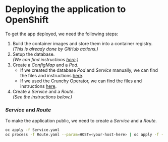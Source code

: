 # Deploying the application to OpenShift

To get the app deployed, we need the following steps:

1. Build the container images and store them into a container registry.\
   _(This is already done by GitHub actions.)_
2. Setup the database.\
   _(We can find instructions [here](../db/README.md).)_
3. Create a _ConfigMap_ and a _Pod_.
   - If we created the database _Pod_ and _Service_ manually, we can find the files and instructions [here](1-pod-service).
   - If we used the Crunchy Operator, we can find the files and instructions [here](2-crunchy-operator).
4. Create a _Service_ and a _Route_.\
   _(See the instructions below.)_

### _Service_ and _Route_

To make the application public, we need to create a _Service_ and a _Route_.

```bash
oc apply -f Service.yaml
oc process -f Route.yaml --param=HOST=<your-host-here> | oc apply -f -
```
